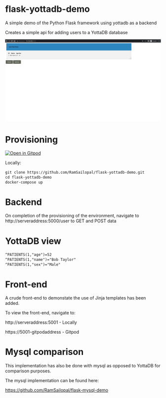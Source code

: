 # flask-yottadb-demo

A simple demo of the Python Flask framework using yottadb as a backend

Creates a simple api for adding users to a YottaDB database

![Alt text](flask.JPG?raw=true "view")

# Provisioning


[![Open in Gitpod](https://gitpod.io/button/open-in-gitpod.svg)](https://gitpod.io/#https://github.com/RamSailopal/flask-yottadb-demo)

Locally:

    git clone https://github.com/RamSailopal/flask-yottadb-demo.git
    cd flask-yottadb-demo
    docker-compose up
    
# Backend
    
    
On completion of the provisioning of the environment, navigate to http://serveraddress:5000/user to GET and POST data

# YottaDB view

    ^PATIENTS(1,"age")=52
    ^PATIENTS(1,"name")="Bob Taylor"
    ^PATIENTS(1,"sex")="Male"


# Front-end

A crude front-end to demonstate the use of Jinja templates has been added.

To view the front-end, navigate to:

http://serveraddress:5001 - Locally

https://5001-gitpodaddress - Gitpod


# Mysql comparison

This implementation has also be done with mysql as opposed to YottaDB for comparison purposes.

The mysql implementation can be found here:

https://github.com/RamSailopal/flask-mysql-demo



